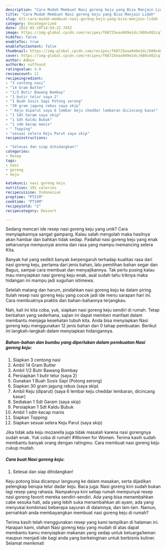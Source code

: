 ```yaml
---
description: "Cara Mudah Membuat Nasi goreng keju yang Bisa Manjain Lidah"
title: "Cara Mudah Membuat Nasi goreng keju yang Bisa Manjain Lidah"
slug: 621-cara-mudah-membuat-nasi-goreng-keju-yang-bisa-manjain-lidah
category: Uncategorized
date: 2022-05-10T14:54:22.745Z
image: https://img-global.cpcdn.com/recipes/f68725eaa949e1dc/680x482cq70/nasi-goreng-keju-foto-resep-utama.jpg
hideToc: false
enableToc: true
enableTocContent: false
thumbnail: https://img-global.cpcdn.com/recipes/f68725eaa949e1dc/680x482cq70/nasi-goreng-keju-foto-resep-utama.jpg
cover: https://img-global.cpcdn.com/recipes/f68725eaa949e1dc/680x482cq70/nasi-goreng-keju-foto-resep-utama.jpg
author: Admin
authorAv: notfound
ratingvalue: 4.9
reviewcount: 11
recipeingredient:
- "3 centong nasi"
- "14 Gram Butter"
- "1/2 Butir Bawang Bombay"
- "1 butir telur saya 2"
- "1 Buah Sosis Sapi Potong serong"
- "30 gram jagung rebus saya skip"
- " Keju diparut saya 6 lembar keju cheddar lembaran dicincang kasar"
- "1 Sdt Garam saya skip"
- "1 Sdt Kaldu Bubuk"
- "1 sdm kecap manis"
- " Topping"
- "sesuai selera Keju Parut saya skip"
recipeinstructions:

- "Selesai dan siap dihidangkan!"
categories:
- Resep
tags:
- nasi
- goreng
- keju

katakunci: nasi goreng keju 
nutrition: 191 calories
recipecuisine: Indonesian
preptime: "PT21M"
cooktime: "PT34M"
recipeyield: "2"
recipecategory: Dessert

---
```





Sedang mencari ide resep nasi goreng keju yang unik? Cara menyiapkannya sangat gampang. Kalau salah mengolah maka hasilnya akan hambar dan bahkan tidak sedap. Padahal nasi goreng keju yang enak seharusnya mempunyai aroma dan rasa yang mampu memancing selera Kita.





Banyak hal yang sedikit banyak berpengaruh terhadap kualitas rasa dari nasi goreng keju, pertama dari jenis bahan, lalu pemilihan bahan segar dan Bagus, sampai cara membuat dan menyajikannya. Tak perlu pusing kalau mau menyiapkan nasi goreng keju enak,      asal sudah tahu triknya maka hidangan ini mampu jadi suguhan istimewa.














Setelah matang dan harum, pindahkan nasi goreng keju ke dalam piring. Itulah resep nasi goreng keju yang cocok jadi ide menu sarapan hari ini. Cara membuatnya praktis dan bahan-bahannya terjangkau.






Nah, kali ini kita coba, yuk, siapkan nasi goreng keju sendiri di rumah. Tetap berbahan yang sederhana, sajian ini dapat memberi manfaat dalam membantu menjaga kesehatan tubuh kita. Anda bisa menyiapkan Nasi goreng keju menggunakan 12 jenis bahan dan 0 tahap pembuatan. Berikut ini langkah-langkah dalam menyiapkan hidangannya.

<!--inarticleads1-->

##### Bahan-bahan dan bumbu yang diperlukan dalam pembuatan Nasi goreng keju:

1. Siapkan 3 centong nasi
1. Ambil 14 Gram Butter
1. Ambil 1/2 Butir Bawang Bombay
1. Persiapkan 1 butir telur (saya 2)
1. Gunakan 1 Buah Sosis Sapi (Potong serong)
1. Siapkan 30 gram jagung rebus (saya skip)
1. Ambil  Keju (diparut) (saya 6 lembar keju cheddar lembaran, dicincang kasar)
1. Sediakan 1 Sdt Garam (saya skip)
1. Persiapkan 1 Sdt Kaldu Bubuk
1. Ambil 1 sdm kecap manis
1. Siapkan  Topping:
1. Siapkan sesuai selera Keju Parut (saya skip)


Jika tidak ada keju mozarella juga tidak masalah karena nasi gorengnya sudah enak. Yuk coba di rumah! #Women for Women. Terima kasih sudah membantu banyak orang dengan ratingmu. Cara membuat nasi goreng keju cukup mudah. 

<!--inarticleads2-->

##### Cara buat Nasi goreng keju:


1. Selesai dan siap dihidangkan!

Keju potong bisa dicampur langsung ke dalam masakan, serta dijadikan pelengkap berupa telur dadar keju. Baca juga: Nasi goreng kini sudah bukan lagi resep yang rahasia. Nampaknya kini setiap rumah mempunyai resep nasi goreng favorit mereka sendiri-sendiri. Ada yang bisa menambahkan cabe sesuka hati, ada yang lebih suka menambahkan ati ayam, ada yang menyukai kombinasi beberapa sayuran di dalamnya, dan lain-lain. Namun, pernahkah anda membayangkan membuat nasi goreng keju di rumah? 

Terima kasih telah menggunakan resep yang kami tampilkan di halaman ini. Harapan kami, olahan Nasi goreng keju yang mudah di atas dapat membantu kamu menyiapkan makanan yang sedap untuk keluarga/teman maupun menjadi ide bagi anda yang berkeinginan untuk berbisnis kuliner. Selamat menikmati
